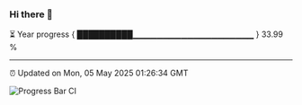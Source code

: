 ### Hi there 👋

⏳ Year progress { ██████████▁▁▁▁▁▁▁▁▁▁▁▁▁▁▁▁▁▁▁▁ } 33.99 %

---

⏰ Updated on Mon, 05 May 2025 01:26:34 GMT

![Progress Bar CI](https://github.com/JuvenileQ/Progress-Bar-CI/workflows/main/badge.svg)
